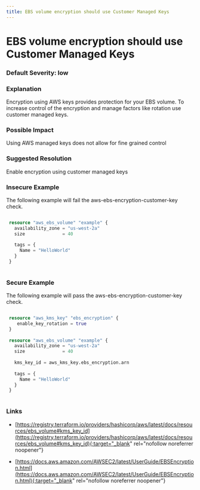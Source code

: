 ```yaml
---
title: EBS volume encryption should use Customer Managed Keys
---
```


# EBS volume encryption should use Customer Managed Keys

### Default Severity: <span class="severity low">low</span>

### Explanation

Encryption using AWS keys provides protection for your EBS volume. To increase control of the encryption and manage factors like rotation use customer managed keys.

### Possible Impact
Using AWS managed keys does not allow for fine grained control

### Suggested Resolution
Enable encryption using customer managed keys


### Insecure Example

The following example will fail the aws-ebs-encryption-customer-key check.
```terraform

 resource "aws_ebs_volume" "example" {
   availability_zone = "us-west-2a"
   size              = 40
 
   tags = {
     Name = "HelloWorld"
   }
 }
 
```



### Secure Example

The following example will pass the aws-ebs-encryption-customer-key check.
```terraform

 resource "aws_kms_key" "ebs_encryption" {
 	enable_key_rotation = true
 }
 
 resource "aws_ebs_volume" "example" {
   availability_zone = "us-west-2a"
   size              = 40
 
   kms_key_id = aws_kms_key.ebs_encryption.arn
 
   tags = {
     Name = "HelloWorld"
   }
 }
 
```



### Links


- [https://registry.terraform.io/providers/hashicorp/aws/latest/docs/resources/ebs_volume#kms_key_id](https://registry.terraform.io/providers/hashicorp/aws/latest/docs/resources/ebs_volume#kms_key_id){:target="_blank" rel="nofollow noreferrer noopener"}

- [https://docs.aws.amazon.com/AWSEC2/latest/UserGuide/EBSEncryption.html](https://docs.aws.amazon.com/AWSEC2/latest/UserGuide/EBSEncryption.html){:target="_blank" rel="nofollow noreferrer noopener"}



